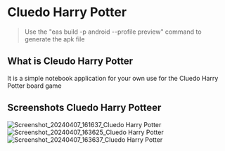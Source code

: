 # Cluedo Harry Potter


> Use the "eas build -p android --profile preview" command to generate the apk file


## What is Cleudo Harry Potter
It is a simple notebook application for your own use for the Cluedo Harry Potter board game


## Screenshots Cluedo Harry Potteer

![Screenshot_20240407_161637_Cluedo Harry Potter](https://github.com/Maciej90/Cluedo-Harry_Potter/assets/87086946/80ffca5c-d69b-4589-95cc-b7cf77771eac)
![Screenshot_20240407_163625_Cluedo Harry Potter](https://github.com/Maciej90/Cluedo-Harry_Potter/assets/87086946/e89e0629-cbcc-41e6-aeb1-f79e91dc459c)
![Screenshot_20240407_163637_Cluedo Harry Potter](https://github.com/Maciej90/Cluedo-Harry_Potter/assets/87086946/20132235-da7f-4169-8fb1-18c8d7206715)
